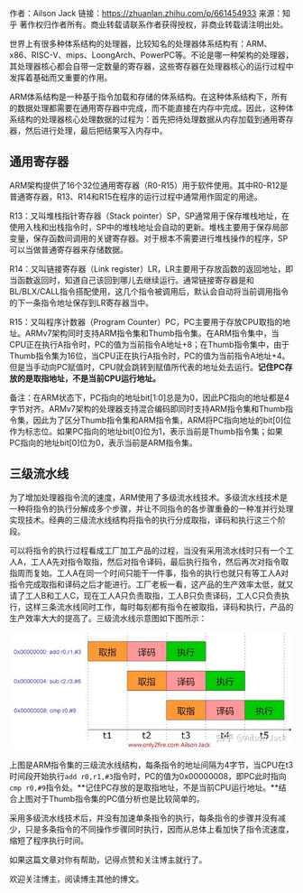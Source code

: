作者：Ailson Jack
链接：https://zhuanlan.zhihu.com/p/661454933
来源：知乎
著作权归作者所有。商业转载请联系作者获得授权，非商业转载请注明出处。



世界上有很多种体系结构的处理器，比较知名的处理器体系结构有：ARM、x86、RISC-V、mips、LoongArch、PowerPC等。不论是哪一种架构的处理器，其处理器核心都会自带一定数量的寄存器，这些寄存器在处理器核心的运行过程中发挥着基础而又重要的作用。

ARM体系结构是一种基于指令加载和存储的体系结构。在这种体系结构下，所有的数据处理都需要在通用寄存器中完成，而不能直接在内存中完成。因此，这种体系结构的处理器核心处理数据的过程为：首先把待处理数据从内存加载到通用寄存器，然后进行处理，最后把结果写入内存中。

## **通用寄存器** 

ARM架构提供了16个32位通用寄存器（R0-R15）用于软件使用。其中R0-R12是普通寄存器，R13、R14和R15在程序的运行过程中通常用作固定的用途。

R13：又叫堆栈指针寄存器（Stack pointer）SP，SP通常用于保存堆栈地址，在使用入栈和出栈指令时，SP中的堆栈地址会自动的更新。堆栈主要用于保存局部变量，保存函数间调用的关键寄存器。对于根本不需要进行堆栈操作的程序，SP可以当做普通寄存器来存储数据。

R14：又叫链接寄存器（Link register）LR，LR主要用于存放函数的返回地址，即当函数返回时，知道自己该回到哪儿去继续运行。通常链接寄存器是和BL/BLX/CALL指令搭配使用，这几个指令被调用后，默认会自动将当前调用指令的下一条指令地址保存到LR寄存器当中。

R15：又叫程序计数器（Program Counter）PC，PC主要用于存放CPU取指的地址。ARMv7架构同时支持ARM指令集和Thumb指令集。在ARM指令集中，当CPU正在执行A指令时，PC的值为当前指令A地址+8；在Thumb指令集中，由于Thumb指令集为16位，当CPU正在执行A指令时，PC的值为当前指令A地址+4。但是当手动向PC赋值时，CPU就会跳转到赋值所代表的地址处去运行。**记住PC存放的是取指地址，不是当前CPU运行地址。**

备注：在ARM状态下，PC指向的地址bit[1:0]总是为0，因此PC指向的地址都是4字节对齐。ARMv7架构的处理器支持混合编码即同时支持ARM指令集和Thumb指令集，因此为了区分Thumb指令集和ARM指令集，ARM将PC指向地址的bit[0]位作为标志位。如果PC指向的地址bit[0]位为1，表示当前是Thumb指令集；如果PC指向的地址bit[0]位为0，表示当前是ARM指令集。

## **三级流水线** 

为了增加处理器指令流的速度，ARM使用了多级流水线技术。多级流水线技术是一种将指令的执行分解成多个步骤，并让不同指令的各步骤重叠的一种准并行处理实现技术。经典的三级流水线结构将指令的执行分成取指，译码和执行这三个阶段。

可以将指令的执行过程看成工厂加工产品的过程，当没有采用流水线时只有一个工人A，工人A先对指令取指，然后对指令译码，最后执行指令，然后再次对指令取指周而复始。工人A在同一个时间只能干一件事，指令的执行也就只有等工人A对指令完成取指和译码之后才能进行。工厂老板一看，这产品的生产效率太低，就又请了工人B和工人C，现在工人A只负责取指，工人B只负责译码，工人C只负责执行，这样三条流水线同时工作，每时每刻都有指令在被取指，译码和执行，产品的生产效率大大的提高了。三级流水线示意图如下图所示：

![img](pic/v2-fafbd3e13f80fde4ff2888f56ee64783_720w.jpg)

上图是ARM指令集的三级流水线结构，每条指令的地址间隔为4字节，当CPU在t3时间段开始执行`add r0,r1,#3`指令时，PC的值为0x00000008，即PC此时指向`cmp r0,#9`指令处。**记住PC存放的是取指地址，不是当前CPU运行地址。**结合上图对于Thumb指令集的PC值分析也是比较简单的。

采用多级流水线技术后，并没有加速单条指令的执行，每条指令的步骤并没有减少，只是多条指令的不同操作步骤同时执行，因而从总体上看加快了指令流速度，缩短了程序执行时间。

如果这篇文章对你有帮助，记得点赞和关注博主就行了。

欢迎关注博主，阅读博主其他的博文。